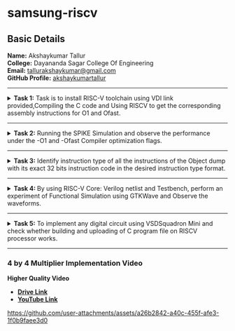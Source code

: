 <h1>samsung-riscv</h1>
<h2>Basic Details</h2>
<b>Name:</b> Akshaykumar Tallur<br>
<b>College:</b> Dayananda Sagar College Of Engineering<br>
<b>Email:</b> <a href="mailto:tallurakshaykumar@gmail.com">tallurakshaykumar@gmail.com</a><br>
<b>GitHub Profile:</b> <a href="https://github.com/akshaykumartallur">akshaykumartallur</a><hr>
<!-- Task 1 -->				  
<details><p><summary><b>Task 1:</b> Task is to install RISC-V toolchain using VDI link provided,Compiling the C code and Using RISCV to get the corresponding assembly instructions for O1 and Ofast.</summary></p>
<h3>1. Install Ubuntu 18.04 LTS on Oracle Virtual Machine Box and open VDI file provided</h3><br><br>
<img src="https://github.com/akshaykumartallur/samsung-riscv/blob/main/Task%201/VM_box.png"  alt=Virtual     Machine><br><br>
<h3>2. Compiling C code</h3><br><br>
<pre><code>cd
gedit sum1ton.c
gcc sum1ton.c
./a.out</code></pre>
<pre>#include&ltstdio.h&gt
int main(){
		int i, sum=0, n=1000;
			for (i=1;i&lt;=n;++i){
				sum+=i;	}
		printf("Sum of Numbers from 1 to %d is %d\n",n,sum);
return 0;
	}</pre><br>
<img src="https://github.com/akshaykumartallur/samsung-riscv/blob/main/Task%201/C_code.png"  alt=C code><br><br>
<img src="https://github.com/akshaykumartallur/samsung-riscv/blob/main/Task%201/output_of_c_code.png"      alt=commands for c compilation><br><br>
<h3>3. Object Dump and O1, Ofast Output</h3><br><br>
<pre><code>
    cat sum1ton.c
    riscv64-unknown-elf-gcc -O1 -mabi=lp64 -march=rv64i -o sum1ton.o sum1ton.c
    ls -ltr sum1ton.o
</code></pre><br>
<img src="https://github.com/akshaykumartallur/samsung-riscv/blob/main/Task%201/assembly_commands.png"    alt=Commands ><br><br>
<pre><code>riscv64-unknown-elf-objdump -d sum1ton.o |less</code></pre><br>
<img src="https://github.com/akshaykumartallur/samsung-riscv/blob/main/Task%201/objdump.png" alt=Object dump><br><br>
<b> For O1: The number of instructions were 15</b><br><br>
<img src="https://github.com/akshaykumartallur/samsung-riscv/blob/main/Task%201/O1_output.png" alt=O1 output><br><br>
<b>For Ofast: the number of instructions were 12</b><br><br>
<pre><code>riscv64-unknown-elf-gcc -Ofast -mabi=lp64 -march=rv64i -o sum1ton.o sum1ton.c</code></pre><br>
<img src="https://github.com/akshaykumartallur/samsung-riscv/blob/main/Task%201/Ofast_output.png"  alt=Ofast output><br><br></details><hr>  
<!--End of Task 1-->
<!-- Task 2 -->
<!-- Spike for Sum1ton -->				
<details><p><summary>
<b>Task 2:</b> Running the SPIKE Simulation and observe the performance under the -O1 and -Ofast Compiler optimization flags.
</summary></p><details>
<p><summary>1. Sum of Integers from 1 to n</summary></p>
<h3>Debugging sum1ton.o for O1</h3>
<pre><code>riscv64-unknown-elf-gcc -O1 -mabi=lp64 -march=rv64i -o sum1ton.o sum1ton.c
ls -ltr sum1ton.o
spike pk sum1ton.o
spike -d pk sum1ton.o</code></pre>
<b>O1 assembly output</b>
<pre>0000000000010184 &ltmain&gt:
   10184:       ff010113                addi    sp,sp,-16
   10188:       00113423                sd      ra,8(sp)
   1018c:       3e800793                li      a5,1000
   10190:       fff7879b                addiw   a5,a5,-1
   10194:       fe079ee3                bnez    a5,10190 &ltmain+0xc&gt
   10198:       0007a637                lui     a2,0x7a
   1019c:       31460613                addi    a2,a2,788 # 7a314 &lt;__BSS_END__+0x5710c&gt;
   101a0:       3e800593                li      a1,1000
   101a4:       00021537                lui     a0,0x21
   101a8:       19050513                addi    a0,a0,400 # 21190 &lt;__clzdi2+0x48&gt;
   101ac:       26c000ef                jal     ra,10418 &lt;printf&gt;
   101b0:       00000513                li      a0,0
   101b4:       00813083                ld      ra,8(sp)
   101b8:       01010113                addi    sp,sp,16
   101bc:       00008067                ret</pre>
<p>15 instructions for O1</p><br>
<img src="https://github.com/akshaykumartallur/samsung-riscv/blob/main/Task%202/Spike_O1_sum1ton.png" alt=debugging O1><br><br>
<h3>Debugging sum1ton.o for Ofast</h3>
<pre><code>riscv64-unknown-elf-gcc -Ofast -mabi=lp64 -march=rv64i -o sum1ton.o sum1ton.c
spike pk sum1ton.o
spike -d pk sum1ton.o</code></pre>
<b>Ofast assembly output</b>
<pre>00000000000100b0 &ltmain&gt:
   100b0:       0007a637                lui     a2,0x7a
   100b4:       00021537                lui     a0,0x21
   100b8:       ff010113                addi    sp,sp,-16
   100bc:       31460613                addi    a2,a2,788 # 7a314 &lt;__BSS_END__+0x5710c&gt;
   100c0:       3e800593                li      a1,1000
   100c4:       18050513                addi    a0,a0,384 # 21180 &lt;__clzdi2+0x44&gt;
   100c8:       00113423                sd      ra,8(sp)
   100cc:       340000ef                jal     ra,1040c &lt;printf&gt;
   100d0:       00813083                ld      ra,8(sp)
   100d4:       00000513                li      a0,0
   100d8:       01010113                addi    sp,sp,16
   100dc:       00008067                ret</pre>
<p>12 instructions for Ofast</p><br>
<img src="https://github.com/akshaykumartallur/samsung-riscv/blob/main/Task%202/Spike_Ofast_sum1ton.png" alt=debugging Ofast>
</details>	   
<!-- Spike for fact -->	   
<details>
<p><summary>2. Factorial of a Number</summary></p>
<h3>Compiling Factorial C program</h3>
<pre><code>gedit fact.c
gcc fact.c
./a.out</code></pre>
<pre>#inlcude&ltstdio.h&gt
int main(){
               int fact = 1;
               int i = 1;
               int n = 10;
                   while(i&lt;=n){
                       fact*=i;
                       ++i;
                       }
                printf("Factorial of %d is %d\n",n,fact);
        return 0;
                       }</pre>
<img src="https://github.com/akshaykumartallur/samsung-riscv/blob/main/Task%202/Factorial%20Compilation.png", alt=Factorial Compilation><br><br>
<h3>Debugging fact.o for O1</h3>
<pre><code>riscv64-unknown-elf-gcc -O1 -mabi=lp64 -march=rv64i -o fact.o fact.c
spike pk fact.o
spike -d pk fact.o</code></pre>
<b>O1 assembly output</b>
<pre>0000000000010184 &ltmain&gt:
   10184:       fe010113                addi    sp,sp,-32
   10188:       00113c23                sd      ra,24(sp)
   1018c:       00813823                sd      s0,16(sp)
   10190:       00913423                sd      s1,8(sp)
   10194:       00100593                li      a1,1
   10198:       00100413                li      s0,1
   1019c:       00b00493                li      s1,11
   101a0:       00040513                mv      a0,s0
   101a4:       03c000ef                jal     ra,101e0 &lt;__muldi3&gt;
   101a8:       0005059b                sext.w  a1,a0
   101ac:       0014041b                addiw   s0,s0,1
   101b0:       fe9418e3                bne     s0,s1,101a0 &lt;main+0x1c&gt;
   101b4:       00058613                mv      a2,a1
   101b8:       00a00593                li      a1,10
   101bc:       00021537                lui     a0,0x21
   101c0:       1b050513                addi    a0,a0,432 # 211b0 <__clzdi2+0x48>
   101c4:       298000ef                jal     ra,1045c &lt;printf&gt;
   101c8:       00000513                li      a0,0
   101cc:       01813083                ld      ra,24(sp)
   101d0:       01013403                ld      s0,16(sp)
   101d4:       00813483                ld      s1,8(sp)
   101d8:       02010113                addi    sp,sp,32
   101dc:       00008067                ret</pre>
<p>23 instructions for O1</p><br>
<img src="https://github.com/akshaykumartallur/samsung-riscv/blob/main/Task%202/Spike_O1_factorial.png",alt=Debug O1><br><br>
<h3>Debugging fact.o for Ofast</h3>
<pre><code>riscv64-unknown-elf-gcc -Ofast -mabi=lp64 -march=rv64i -o fact.o fact.c
spike pk fact.o
spike -d pk fact.o</code></pre>
<b>Ofast assembly output</b>  
<pre>00000000000100b0 &ltmain&gt:
   100b0:       00376637                lui     a2,0x376
   100b4:       00021537                lui     a0,0x21
   100b8:       ff010113                addi    sp,sp,-16
   100bc:       f0060613                addi    a2,a2,-256 # 375f00 &lt;__BSS_END__+0x352cf8&gt;
   100c0:       00a00593                li      a1,10
   100c4:       18050513                addi    a0,a0,384 # 21180 &lt;__clzdi2+0x44&gt;
   100c8:       00113423                sd      ra,8(sp)
   100cc:       340000ef                jal     ra,1040c &lt;printf&gt;
   100d0:       00813083                ld      ra,8(sp)
   100d4:       00000513                li      a0,0
   100d8:       01010113                addi    sp,sp,16
   100dc:       00008067                ret</pre>
<p>12 instructions for Ofast</p><br>
<img src="https://github.com/akshaykumartallur/samsung-riscv/blob/main/Task%202/Spike_Ofast_factorial.png",alt=Ofast debug><br><br>
</details></details><hr>   
<!--End of Task 2-->
<!-- Task 3 -->   
<details><summary><b>Task 3:</b> Identify instruction type of all the instructions of the Object dump with its exact 32 bits instruction code in the desired instruction type format.</summary><br>
<details><p><summary>RISC-V Instruction Formats</summary></p>
<!-- Explaination -->	
<h2>Instruction Types and Fields</h2>
<p> The RISC-V instructions are categorized into types based on their filed organization.Each type has specific fields like opcode,funct3,funct4,immediate values and register numbers. The types include:</p>
	<ul>
		<li><b>R-Type:</b> Register Type</li>
		<li><b>I-Type:</b> Immediate Type</li>
		<li><b>S-Type:</b> Store Type</li>
		<li><b>B-Type:</b> Branch Type</li>
		<li><b>U-Type:</b> Upper Immediate Type</li>
		<li><b>J-Type:</b> Jump Type</li>
	</ul>
<!-- R-Type -->
<h3>RISCV R-Type Instructions</h3>
<p>R-type instructions are used for operations that involve only registers. These instructions typically perform arithmetic, logical, and shift operations.</p>
<b>Format:</b><br>
<pre>
+----------------------------------------------------------------------------------------------------------------------------------+
  funct7[31:25](7-bits) | rs2[24:20](5-bits) | rs1[19:15](5-bits) | funct3[14:12](3-bits) | rd[11:7](5-bits) | opcode[6:0](7-bits)
+----------------------------------------------------------------------------------------------------------------------------------+
</pre>
	<ul>
		<li><b>funct7:</b> Further specifies the operation.<br></li>
		<li><b>rs2:</b> Second source register.<br></li>
		<li><b>rs1:</b> First source register.</li>
		<li><b>funct3:</b> Further specifies the operation.</li>
		<li><b>rd:</b> Destination register.</li>
		<li><b>opcode:</b> Specifies the operation.</li>
	</ul>
<!-- I-Type -->
<h3>RISCV I-Type Instructions</h3>
<p>I-Type instructions cover various operations, including immediate arithmetic, load operations, and certain control flow instructions.</p>
<b>Format:</b><br>
<pre>+----------------------------------------------------------------------------------------------------------+
  imm[31:20](12-bits) | rs1[19:15](5-bits) | funct3[14:12](3-bits) | rd[11:7](5-bits) | opcode[6:0](7-bits)
+----------------------------------------------------------------------------------------------------------+</pre>
	<ul>
		<li><b>imm:</b> Immediate Value.</li>
		<li><b>rs1:</b> First source register.</li>
		<li><b>funct3:</b> Further specifies the operation.</li>
		<li><b>rd:</b> Destination register.</li>
		<li><b>opcode:</b> Specifies the operation.</li>
	</ul>
<!-- S-Type -->
<h3>RISCV S-Type Instructions</h3>
<p>S-type instructions are essential for accessing and manipulating data in memory.Used to store data from a register to memory.</p>
<b>Format:</b><br>
<pre>+--------------------------------------------------------------------------------------------------------------------------------------------+
  imm[31:25](11:5)(7-bits) | rs2[24:20](5-bits) | rs1[19:15](5-bits) | funct3[14:12](3-bits) | imm[11:7](4:0)(5-bits) | opcode[6:0](7-bits)
+--------------------------------------------------------------------------------------------------------------------------------------------+</pre>
	<ul>
		<li><b>imm:</b> Immediate Value( split into imm[11:5] and imm[4:0]).</li>
		<li><b>rs2:</b> Second source register.</li>
		<li><b>rs1:</b> First source register.</li>
		<li><b>funct3:</b> Further specifies the operation.</li>
		<li><b>opcode:</b> Specifies the operation.</li>
	</ul>
<!-- B-Type -->   
<h3>RISCV B-Type Instructions</h3>
<p>B-type instructions are crucial for implementing control flow in programs, enabling conditional execution of code blocks.Used for conditional branches, which alter the program flow based on a comparison of register values.</p>
<b>Format:</b><br>
<pre>+---------------------------------------------------------------------------------------------------------------------------------------------------------------------------------------+
  imm[31](12)(1-bit) | imm[30:25](10:5)(6-bits) | rs2[24:20](5-bits) | rs1[19:15](5-bits) | funct3[14:12](3-bits) | imm[11:8](4:1)(4-bits) | imm[7](11)(1-bit) | opcode[6:0](7-bits)
+---------------------------------------------------------------------------------------------------------------------------------------------------------------------------------------+</pre>
	<ul>
		<li><b>imm:</b> Immediate Value( split into imm[12], imm[10:5], imm[4:1] and imm[11]).</li>
		<li><b>rs2:</b> Second source register.</li>
		<li><b>rs1:</b> First source register.</li>
		<li><b>funct3:</b> Further specifies the operation.</li>
		<li><b>opcode:</b> Specifies the operation.</li>
	</ul>
<!-- U-Type -->
<h3>RISCV U-Type Instructions</h3>
<p>U-Type instructions are used for operations like loading upper immediate (LUI) and adding upper immediate to PC (AUIPC).</p>
<b>Format:</b><br>
<pre>+----------------------------------------------------------------------------------------------------------+
                  imm[31:12](20-bits)                |    rd[11:7](5-bits)      |     opcode[6:0](7-bits)
+----------------------------------------------------------------------------------------------------------+</pre>
	<ul>
		<li><b>imm:</b> Upper 20 bits of the immediate value.</li>
		<li><b>rd:</b> Destination register.</li>
		<li><b>opcode:</b> Specifies the operation.</li>
	</ul>
<!-- J-Type -->    
<h3>RISCV J-Type Instructions</h3>
<p>J-type instructions in RISC-V are primarily used for unconditional jumps to specific target addresses within the program.They play a crucial role in controlling the flow of execution by transferring control to a different part of the code.</p>
<b>Format:</b><br>
<pre>+---------------------------------------------------------------------------------------------------------------------------------------------------------------------------------------+
  imm[31](20)(1-bit) | imm[30:21](10:1)(10-bits) | imm[20](11)(1-bit) | imm[19:12](19:12)(8-bits) | rd[11:7](5-bits) | opcode[6:0](7-bits)
+---------------------------------------------------------------------------------------------------------------------------------------------------------------------------------------+</pre>
	<ul>
		<li><b>imm:</b> Immediate Value( split into imm[20], imm[10:1], imm[11] and imm[19:12]).</li>
		<li><b>rd:</b> Destination register.</li>
		<li><b>opcode:</b> Specifies the operation.</li>
	</ul>
</details>
<!-- Machine Codes -->
<details><p><summary>Machine Codes for Different Instructions</summary></p>
<h2>Machine Codes:</h2>
<pre>0000000000010184 &ltmain&gt:
   10184:       fe010113                addi    sp,sp,-32
   10188:       00113c23                sd      ra,24(sp)
   1018c:       00813823                sd      s0,16(sp)
   10190:       00913423                sd      s1,8(sp)
   10194:       00100593                li      a1,1
   10198:       00100413                li      s0,1
   1019c:       00b00493                li      s1,11
   101a0:       00040513                mv      a0,s0
   101a4:       03c000ef                jal     ra,101e0 &lt;__muldi3&gt;
   101a8:       0005059b                sext.w  a1,a0
   101ac:       0014041b                addiw   s0,s0,1
   101b0:       fe9418e3                bne     s0,s1,101a0 &lt;main+0x1c&gt;
   101b4:       00058613                mv      a2,a1
   101b8:       00a00593                li      a1,10
   101bc:       00021537                lui     a0,0x21
   101c0:       1b050513                addi    a0,a0,432 # 211b0 <__clzdi2+0x48>
   101c4:       298000ef                jal     ra,1045c &lt;printf&gt;
   101c8:       00000513                li      a0,0
   101cc:       01813083                ld      ra,24(sp)
   101d0:       01013403                ld      s0,16(sp)
   101d4:       00813483                ld      s1,8(sp)
   101d8:       02010113                addi    sp,sp,32
   101dc:       00008067                ret</pre>
<!-- 1 -->
<h3>1. Machine code for <code>addi sp, sp, -32</code></h3>
<b>&nbsp;&nbsp;Instruction: </b><code>addi sp, sp, -32</code><br><br>
	   <ul>
		   <li><b>Opcode: </b>0010011 (7 bits) </li>
		   <li><b>Immediate: </b>-32 (12 bits,two's complement) </li>
		   <li><b>Source Register(rs1): </b>sp (x2,5 bits) </li>
		   <li><b>Destination Register(rd): </b>sp (x2,5 bits)</li>
		   <li><b>Function(funct3): </b>000 (3 bits)</li>
	   </ul>	   
<b>&nbsp;&nbsp;Breakdown:</b><br><br>
	   <ul>
		   <li><b>Immediate(-32): </b><code>111111100000</code></li>
		   <li><b>rs1(sp=x2): </b><code>00010</code> </li>
		   <li><b>funct3: </b><code>000</code></li>
		   <li><b>rd(sp=x2): </b><code>00010</code> </li>
		   <li><b>Opcode: </b><code>0010011</code></li>
	   </ul>   
<pre><code>10184:       fe010113          addi  sp, sp, -32</code></pre>	   
<table>
	<tr>
		<th>Immediate (12 bits)</th>
		<th>rs1 (5 bits)</th>
		<th>funct3 (3 bits)</th>
		<th>rd (5 bits)</th>
		<th>Opcode (7 bits)</th>
	</tr>
	<tr>
		<td>111111100000</td>
		<td>00010</td>
		<td>000</td>
		<td>00010</td>
		<td>0010011</td>
	</tr>
</table>
<!-- 2 -->
<h3>2. Machine code for <code>sd ra, 24(sp)</code></h3>
<b>&nbsp;&nbsp;Instruction: </b><code>sd ra, 24(sp)</code><br><br>  
	   <ul>
		   <li><b>Opcode: </b>0100011 (7 bits)</li>
		   <li><b>Immediate: </b>24 (12 bits split into imm[11:5] and imm[4:0]) </li>
		   <li><b>Base Register(rs1): </b>sp (x2,5 bits)</li>
		   <li><b>Source Register(rd): </b>ra (x1,5 bits)</li>
		   <li><b>Function(funct3): </b>011 (3 bits)</li>
	   </ul>
<b>&nbsp;&nbsp;Breakdown:</b><br><br>
	   <ul>
		   <li><b>Immediate(24): </b><code>000000011000 </code>(Split into imm[11:5]=<code>0000000</code> and imm[4:0]=<code>11000</code>)</li>
		   <li><b>rs1(sp=x2): </b><code>00010</code></li>
		   <li><b>funct3: </b><code>011</code> </li>
		   <li><b>rs2(ra=x1): </b><code>00001</code> </li>
		   <li><b>Opcode: </b><code>0100011</code></li>
	   </ul>
 <b>&nbsp;&nbsp;Binary Representation:</b><br><br>
	   <ul>
		   <li><b>imm[11:5] (7 bits): </b><code>0000000</code></li>
		   <li><b>rs2 (5 bits): </b><code>00001</code></li>
		   <li><b>rs1 (5 bits): </b><code>00010</code></li>
		   <li><b>funct3 (3 bits): </b><code>011</code></li>
		   <li><b>imm[4:0] (5 bits): </b><code>11000</code></li>
		   <li><b>opcode (7 bits): </b><code>0100011</code></li>
	   </ul>
<pre><code>10188:       00113c23       sd   ra, 24(sp)</code></pre>	   
<table>
	<tr>
		<th>Imm[11:5] (7 bits)</th>
		<th>rs2 (5 bits)</th>
		<th>rs1 (5 bits)</th>
		<th>funct3 (3 bits)</th>
		<th>imm[4:0] (5 bits)</th>
		<th>Opcode (7 bits)</th>
	</tr>
	<tr>
		<td>0000000</td>
		<td>00001</td>
		<td>00010</td>
		<td>011</td>
		<td>11000</td>
		<td>0100011</td>
	</tr>
</table>
<!-- 3 -->
<h3>3. Machine code for <code>sd s0, 16(sp)</code></h3>
<b>&nbsp;&nbsp;Instruction: </b><code>sd s0, 16(sp)</code><br><br>
	   <ul>
		   <li><b>Opcode: </b>0100011 (7 bits) </li>
		   <li><b>Immediate: </b>16 (12 bits split into imm[11:5] and imm[4:0])</li>
		   <li><b>Base Register(rs1): </b>sp (x2,5 bits)</li>
		   <li><b>Source Register(rd): </b>s0 (x8,5 bits)</li>
		   <li><b>Function(funct3): </b>011 (3 bits)</li>
	   </ul> 
<b>&nbsp;&nbsp;Breakdown:</b><br><br>
	   <ul>
		   <li><b>Immediate(16): </b><code>000000010000 </code>(Split into imm[11:5]=<code>0000000</code> and imm[4:0]=<code>10000</code>)</li>
		   <li><b>rs1(sp=x2): </b><code>00010</code> </li>
		   <li><b>funct3: </b><code>011</code></li>
		   <li><b>rs2(s0=x8): </b><code>01000</code> </li>
		   <li><b>Opcode: </b><code>0100011</code></li>
	   </ul>
 <b>&nbsp;&nbsp;Binary Representation:</b><br><br>
	   <ul>
		   <li><b>imm[11:5] (7 bits): </b><code>0000000</code></li>
		   <li><b>rs2 (5 bits): </b><code>01000</code></li>
		   <li><b>rs1 (5 bits): </b><code>00010</code></li>
		   <li><b>funct3 (3 bits): </b><code>011</code></li>
		   <li><b>imm[4:0] (5 bits): </b><code>10000</code></li>
		   <li><b>opcode (7 bits): </b><code>0100011</code></li>
	   </ul>
<pre><code>1018c:       00813823           sd     s0, 16(sp)</code></pre>	   
<table>
	<tr>
		<th>Imm[11:5] (7 bits)</th>
		<th>rs2 (5 bits)</th>
		<th>rs1 (5 bits)</th>
		<th>funct3 (3 bits)</th>
		<th>imm[4:0] (5 bits)</th>
		<th>Opcode (7 bits)</th>
	</tr>
	<tr>
		<td>0000000</td>
		<td>01000</td>
		<td>00010</td>
		<td>011</td>
		<td>10000</td>
		<td>0100011</td>
	</tr>
</table>
<!-- 4 -->
<h3>4. Machine code for <code>sd s1, 8(sp)</code></h3>
<b>&nbsp;&nbsp;Instruction: </b><code>sd s1, 8(sp)</code><br><br>  
	   <ul>
		   <li><b>Opcode: </b>0100011 (7 bits) </li>
		   <li><b>Immediate: </b>8 (12 bits split into imm[11:5] and imm[4:0])</li>
		   <li><b>Base Register(rs1): </b>sp (x2,5 bits) </li>
		   <li><b>Source Register(rd): </b>s1 (x9,5 bits) </li>
		   <li><b>Function(funct3): </b>011 (3 bits)</li>
	   </ul> 
<b>&nbsp;&nbsp;Breakdown:</b><br><br>
	   <ul>
		   <li><b>Immediate(8): </b><code>000000001000 </code>(Split into imm[11:5]=<code>0000000</code> and 		imm[4:0]=<code>01000</code>)</li>
		   <li><b>rs1(sp=x2): </b><code>00010</code></li>
		   <li><b>funct3: </b><code>011</code></li>
		   <li><b>rs2(s1=x9): </b><code>01001</code></li>
		   <li><b>Opcode: </b><code>0100011</code> </li>
	   </ul>
 <b>&nbsp;&nbsp;Binary Representation:</b><br><br>
	   <ul>
		   <li><b>imm[11:5] (7 bits): </b><code>0000000</code></li>
		   <li><b>rs2 (5 bits): </b><code>01001</code></li>
		   <li><b>rs1 (5 bits): </b><code>00010</code></li>
		   <li><b>funct3 (3 bits): </b><code>011</code></li>
		   <li><b>imm[4:0] (5 bits): </b><code>01000</code></li>
		   <li><b>opcode (7 bits): </b><code>0100011</code></li>
	   </ul>
<pre><code>10190:       00913423           sd    s1, 8(sp)</code></pre>	   
<table>
	<tr>
		<th>Imm[11:5] (7 bits)</th>
		<th>rs2 (5 bits)</th>
		<th>rs1 (5 bits)</th>
		<th>funct3 (3 bits)</th>
		<th>imm[4:0] (5 bits)</th>
		<th>Opcode (7 bits)</th>
	</tr>
	<tr>
		<td>0000000</td>
		<td>01001</td>
		<td>00010</td>
		<td>011</td>
		<td>01000</td>
		<td>0100011</td>
	</tr>
</table>
<!-- 5 -->
<h3>5. Machine code for <code>li a1, 1</code></h3>
<b>&nbsp;&nbsp;Instruction: </b><code>li a1, 1</code> <br><br> 
	   <ul>
		   <li><b>Opcode: </b>0010011 (7 bits) </li>
		   <li><b>Immediate: </b>1 (12 bits) </li>
		   <li><b>Source Register(rs1): </b>zero (x0,5 bits) </li>
		   <li><b>Destination Register(rd): </b>a1 (x11,5 bits)</li>
		   <li><b>Function(funct3): </b>000 (3 bits) </li>
	   </ul>
<b>&nbsp;&nbsp;Breakdown:</b><br><br>
	   <ul>
		   <li><b>Immediate(1): </b><code>000000000001</code> </li>
		   <li><b>rs1(zero=x0): </b><code>00000</code></li>
		   <li><b>funct3: </b><code>000</code> </li>
		   <li><b>rd(a1=x11): </b><code>01011</code></li>
		   <li><b>Opcode: </b><code>0010011</code> </li>
	   </ul>
<pre><code>10194:       00100593          li    a1, 1</code></pre>	   
<table>
	<tr>
		<th>Immediate (12 bits)</th>
		<th>rs1 (5 bits)</th>
		<th>funct3 (3 bits)</th>
		<th>rd (5 bits)</th>
		<th>Opcode (7 bits)</th>
	</tr>
	<tr>
		<td>000000000001</td>
		<td>00000</td>
		<td>000</td>
		<td>01011</td>
		<td>0010011</td>
	</tr>
</table>
<!-- 6 -->
<h3>6. Machine code for <code>li s0, 1</code></h3>
<b>&nbsp;&nbsp;Instruction: </b><code>li s0, 1</code> <br><br>
	<ul>
		<li><b>Opcode: </b>0010011 (7 bits) </li>
		<li><b>Immediate: </b>1 (12 bits) </li>
		<li><b>Source Register(rs1): </b>zero (x0,5 bits) </li>
		<li><b>Destination Register(rd): </b>s0 (x8,5 bits)</li>
		<li><b>Function(funct3): </b>000 (3 bits) </li>
	</ul>
<b>&nbsp;&nbsp;Breakdown:</b><br><br>
	   <ul>
		   <li><b>Immediate(1): </b><code>000000000001</code></li>
		   <li><b>rs1(zero=x0): </b><code>00000</code></li>
		   <li><b>funct3: </b><code>000</code></li>
		   <li><b>rd(s0=x8): </b><code>01000</code></li>
		   <li><b>Opcode: </b><code>0010011</code></li>
	   </ul>
<pre><code>10198:       00100413            li    s0,1</code></pre>	   
<table>
	<tr>
		<th>Immediate (12 bits)</th>
		<th>rs1 (5 bits)</th>
		<th>funct3 (3 bits)</th>
		<th>rd (5 bits)</th>
		<th>Opcode (7 bits)</th>
	</tr>
	<tr>
		<td>000000000001</td>
		<td>00000</td>
		<td>000</td>
		<td>01000</td>
		<td>0010011</td>
	</tr>
</table>
<!-- 7 -->
<h3>7. Machine code for <code>li s1, 11</code></h3>
<b>&nbsp;&nbsp;Instruction: </b><code>li s1, 11</code> <br><br> 
	   <ul>
		   <li><b>Opcode: </b>0010011 (7 bits)</li>
		   <li><b>Immediate: </b>11 (12 bits) </li>
		   <li><b>Source Register(rs1): </b>zero (x0,5 bits) </li>
		   <li><b>Destination Register(rd): </b>s1 (x9,5 bits)</li>
		   <li><b>Function(funct3): </b>000 (3 bits) </li>
	   </ul>
<b>&nbsp;&nbsp;Breakdown:</b><br><br>
	   <ul>
		   <li><b>Immediate(1): </b><code>000000001011</code> </li>
		   <li><b>rs1(zero=x0): </b><code>00000</code></li>
		   <li><b>funct3: </b><code>000</code> </li>
		   <li><b>rd(s1=x9): </b><code>01001</code> </li>
		   <li><b>Opcode: </b><code>0010011</code> </li>
	   </ul>
<pre><code>1019c:       00b00493            li     s1, 11</code></pre>	   
<table>
	<tr>
		<th>Immediate (12 bits)</th>
		<th>rs1 (5 bits)</th>
		<th>funct3 (3 bits)</th>
		<th>rd (5 bits)</th>
		<th>Opcode (7 bits)</th>
	</tr>
	<tr>
		<td>000000001011</td>
		<td>00000</td>
		<td>000</td>
		<td>01001</td>
		<td>0010011</td>
	</tr>
</table>
<!-- 8 -->
<h3>8. Machine code for <code>mv a0, s0</code></h3>
<b>&nbsp;&nbsp;Instruction: </b><code>mv a0, s0</code>  <br><br>
	   <ul>
		   <li><b>Opcode: </b>0010011 (7 bits)</li>
		   <li><b>Immediate: </b>0 (12 bits) </li>
		   <li><b>Source Register(rs1): </b>s0 (x8,5 bits)</li>
		   <li><b>Destination Register(rd): </b>a0 (x10,5 bits) </li>
		   <li><b>Function(funct3): </b>000 (3 bits) </li>
	   </ul>
<b>&nbsp;&nbsp;Breakdown:</b><br><br>
	   <ul>
		   <li><b>Immediate(0): </b><code>000000000000</code></li>
		   <li><b>rs1(s0=x8): </b><code>01000</code> </li>
		   <li><b>funct3: </b><code>000</code></li>
		   <li><b>rd(a0=x10): </b><code>01010</code></li>
		   <li><b>Opcode: </b><code>0010011</code></li>
	   </ul>
<pre><code>101a0:       00040513            mv    a0, s0</code></pre>	   
<table>
	<tr>
		<th>Immediate (12 bits)</th>
		<th>rs1 (5 bits)</th>
		<th>funct3 (3 bits)</th>
		<th>rd (5 bits)</th>
		<th>Opcode (7 bits)</th>
	</tr>
	<tr>
		<td>000000000000</td>
		<td>01000</td>
		<td>000</td>
		<td>01010</td>
		<td>0010011</td>
	</tr>
</table>
<!-- 9 -->
<h3>9. Machine code for <code>sext.w a1, a0</code></h3>
<b>&nbsp;&nbsp;Instruction: </b><code>sext.w a1, a0</code>  <br><br>
	   <ul>
		   <li><b>Opcode: </b>0011011 (7 bits) </li>
		   <li><b>Immediate: </b>0 (12 bits) </li>
		   <li><b>Source Register(rs1): </b>a0 (x10,5 bits) </li>
		   <li><b>Destination Register(rd): </b>a1 (x11,5 bits) </li>
		   <li><b>Function(funct3): </b>000 (3 bits)</li>
	   </ul>
<b>&nbsp;&nbsp;Breakdown:</b><br><br>
	   <ul>
		   <li><b>Immediate(1): </b><code>000000000000</code></li>
		   <li><b>rs1(a0=x10): </b><code>01010</code> </li>
		   <li><b>funct3: </b><code>000</code> </li>
		   <li><b>rd(a1=x11): </b><code>01011</code></li>
		   <li><b>Opcode: </b><code>0011011</code></li>
	   </ul> 
<pre><code>101a8:       0005059b          sext.w  a1, a0 </code></pre>	   
<table>
	<tr>
		<th>Immediate (12 bits)</th>
		<th>rs1 (5 bits)</th>
		<th>funct3 (3 bits)</th>
		<th>rd (5 bits)</th>
		<th>Opcode (7 bits)</th>
	</tr>
	<tr>
		<td>000000000000</td>
		<td>01010</td>
		<td>000</td>
		<td>01011</td>
		<td>0011011</td>
	</tr>
</table>
<!-- 10 -->
<h3>10. Machine code for <code>addiw s0, s0, 1</code></h3>
<b>&nbsp;&nbsp;Instruction: </b><code>addiw s0, s0, 1</code>  <br><br>
	   <ul>
		   <li><b>Opcode: </b>0011011 (7 bits)</li>
		   <li><b>Immediate: </b>1 (12 bits) </li>
		   <li><b>Source Register(rs1): </b>s0 (x8,5 bits)</li>
		   <li><b>Destination Register(rd): </b>s0 (x8,5 bits)</li>
		   <li><b>Function(funct3): </b>000 (3 bits) </li>
	   </ul>
<b>&nbsp;&nbsp;Breakdown:</b><br><br>
	   <ul>
		   <li><b>Immediate(1): </b><code>000000000001</code></li>
		   <li><b>rs1(s0=x8): </b><code>01000</code></li>
		   <li><b>funct3: </b><code>000</code></li>
		   <li><b>rd(s0=x8): </b><code>01000</code></li>
		   <li><b>Opcode: </b><code>0011011</code></li>
	   </ul>
<pre><code>101ac:       0014041b          addiw   s0, s0, 1</code></pre>	   
<table>
	<tr>
		<th>Immediate (12 bits)</th>
		<th>rs1 (5 bits)</th>
		<th>funct3 (3 bits)</th>
		<th>rd (5 bits)</th>
		<th>Opcode (7 bits)</th>
	</tr>
	<tr>
		<td>000000000001</td>
		<td>01000</td>
		<td>000</td>
		<td>01000</td>
		<td>0011011</td>
	</tr>
</table>
<!-- 11 -->
<h3>11. Machine code for <code>lui a0, 0x21</code></h3>
<b>&nbsp;&nbsp;Instruction: </b><code>lui a0, 0x21</code>  <br><br>
	   <ul>
		   <li><b>Opcode: </b>0110111 (7 bits)</li>
		   <li><b>Immediate: </b>0x21(33) (20 bits) </li>
		   <li><b>Destination Register(rd): </b>a0 (x10,5 bits)</li>
	   </ul> 
<b>&nbsp;&nbsp;Breakdown:</b><br><br>
	   <ul>
		   <li><b>Immediate(0x21): </b><code>00000000000000100001</code></li>
		   <li><b>rd(a0=x10): </b><code>01010</code> </li>
		   <li><b>Opcode: </b><code>0110111</code> </li>
	   </ul>
<pre><code>101bc:       00021537          lui  a0, 0x21</code></pre>	   
<table>
	<tr>
		<th>Immediate (20 bits)</th>
		<th>rd (5 bits)</th>
		<th>Opcode (7 bits)</th>
	</tr>
	<tr>
		<td>00000000000000100001</td>
		<td>01010</td>
		<td>0110111</td>
	</tr>
</table>
<!-- 12 -->
<h3>12. Machine code for <code>ld ra, 24(sp)</code></h3>
<b>&nbsp;&nbsp;Instruction: </b><code>ld ra, 24(sp)</code>  <br><br>
	   <ul>
		   <li><b>Opcode: </b>0000011 (7 bits) </li>
		   <li><b>Immediate: </b>24 (12 bits) </li>
		   <li><b>Source Register(rs1): </b>sp (x2,5 bits)</li>
		   <li><b>Destination Register(rd): </b>ra (x1,5 bits)</li>
		   <li><b>Function(funct3): </b>011 (3 bits)</li>
	   </ul> 
<b>&nbsp;&nbsp;Breakdown:</b><br><br>
	   <ul>
		   <li><b>Immediate(24): </b><code>000000011000</code> </li>
		   <li><b>rs1(sp=x2): </b><code>00010</code> </li>
		   <li><b>funct3: </b><code>011</code> </li>
		   <li><b>rd(ra=x1): </b><code>00001</code></li>
		   <li><b>Opcode: </b><code>0000011</code></li>
	   </ul> 	 
<pre><code>101cc:       01813083          ld   ra, 24(sp)</code></pre>	   
<table>
	<tr>
		<th>Immediate (12 bits)</th>
		<th>rs1 (5 bits)</th>
		<th>funct3 (3 bits)</th>
		<th>rd (5 bits)</th>
		<th>Opcode (7 bits)</th>
	</tr>
	<tr>
		<td>000000011000</td>
		<td>00010</td>
		<td>011</td>
		<td>00001</td>
		<td>0000011</td>
	</tr>
</table>
<!-- 13 -->
<h3>13. Machine code for <code>ld s0, 16(sp)</code></h3>
<b>&nbsp;&nbsp;Instruction: </b><code>ld s0, 16(sp)</code>  <br><br>
	   <ul>
		   <li><b>Opcode: </b>0000011 (7 bits) </li>
		   <li><b>Immediate: </b>16 (12 bits)</li>
		   <li><b>Source Register(rs1): </b>sp (x2,5 bits) </li>
		   <li><b>Destination Register(rd): </b>s0 (x8,5 bits)</li>
		   <li><b>Function(funct3): </b>011 (3 bits)</li>
	   </ul>
<b>&nbsp;&nbsp;Breakdown:</b><br><br>
	   <ul>
		   <li><b>Immediate(16): </b><code>000000010000</code> </li>
		   <li><b>rs1(sp=x2): </b><code>00010</code></li>
		   <li><b>funct3: </b><code>011</code></li>
		   <li><b>rd(s0=x8): </b><code>01000</code> </li>
		   <li><b>Opcode: </b><code>0000011</code></li>
	   </ul> 
<pre><code>101d0:       01013403          ld   s0, 16(sp)</code></pre>	   
<table>
	<tr>
		<th>Immediate (12 bits)</th>
		<th>rs1 (5 bits)</th>
		<th>funct3 (3 bits)</th>
		<th>rd (5 bits)</th>
		<th>Opcode (7 bits)</th>
	</tr>
	<tr>
		<td>000000010000</td>
		<td>00010</td>
		<td>011</td>
		<td>01000</td>
		<td>0000011</td>
	</tr>
</table>
<!-- 14 -->
<h3>14. Machine code for <code>ld s1, 8(sp)</code></h3>
<b>&nbsp;&nbsp;Instruction: </b><code>ld s1, 8(sp)</code>  <br><br>
	   <ul>
		   <li><b>Opcode: </b>0000011 (7 bits) </li>
		   <li><b>Immediate: </b>8 (12 bits) </li>
		   <li><b>Source Register(rs1): </b>sp (x2,5 bits) </li>
		   <li><b>Destination Register(rd): </b>s1 (x9,5 bits) </li>
		   <li><b>Function(funct3): </b>011 (3 bits) </li>
	   </ul>
<b>&nbsp;&nbsp;Breakdown:</b><br><br>
	   <ul>
		   <li><b>Immediate(8): </b><code>000000001000</code></li>
		   <li><b>rs1(sp=x2): </b><code>00010</code></li>
		   <li><b>funct3: </b><code>011</code></li>
		   <li><b>rd(s1=x9): </b><code>01001</code> </li>
		   <li><b>Opcode: </b><code>0000011</code></li>
	   </ul> 
<pre><code>101d4:       00813483          ld   s1, 8(sp)</code></pre>	   
<table>
	<tr>
		<th>Immediate (12 bits)</th>
		<th>rs1 (5 bits)</th>
		<th>funct3 (3 bits)</th>
		<th>rd (5 bits)</th>
		<th>Opcode (7 bits)</th>
	</tr>
	<tr>
		<td>000000001000</td>
		<td>00010</td>
		<td>011</td>
		<td>01001</td>
		<td>0000011</td>
	</tr>
</table>
<!-- 15 -->
<h3>15. Machine code for <code>ret</code></h3>
<b>&nbsp;&nbsp;Instruction: </b><code>ret</code>  <br><br>
	   <ul>
		   <li><b>Opcode: </b>1100111 (7 bits) </li>
		   <li><b>Immediate: </b>0 (12 bits) </li>
		   <li><b>Source Register(rs1): </b>ra (x1,5 bits)</li>
		   <li><b>Destination Register(rd): </b>zero (x0,5 bits) </li>
		   <li><b>Function(funct3): </b>000 (3 bits) </li>
	   </ul>
<b>&nbsp;&nbsp;Breakdown:</b><br><br>
	   <ul>
		   <li><b>Immediate(1): </b><code>000000001011</code></li>
		   <li><b>rs1(ra=x1): </b><code>00001</code></li>
		   <li><b>funct3: </b><code>000</code> </li>
		   <li><b>rd(zero=x0): </b><code>00000</code></li>
		   <li><b>Opcode: </b><code>1100111</code></li>
	   </ul>
<pre><code>101dc:       00008067       ret</code></pre>	   
<table>
	<tr>
		<th>Immediate (12 bits)</th>
		<th>rs1 (5 bits)</th>
		<th>funct3 (3 bits)</th>
		<th>rd (5 bits)</th>
		<th>Opcode (7 bits)</th>
	</tr>
	<tr>
		<td>000000000000</td>
		<td>00001</td>
		<td>000</td>
		<td>00000</td>
		<td>1100111</td>
	</tr>
</table>
</details>
</details>
<hr>
<!--End of Task 3-->
<!-- Task 4 -->
<details><summary><b>Task 4: </b>By using RISC-V Core: Verilog netlist and Testbench, perform an experiment of Functional Simulation using GTKWave and Observe the waveforms.</summary>
<h3>Steps:</h3>
1. Using suitable commands install the iverilog and GTKWave in ubuntu<br>
2. Compile the RISC-V Core: Verilog netlist and Testbench<br>
3. Observe the waveform output in GTKWave window<br>
<h4>Installing iverilog and GTKWave in Ubuntu:</h4>
<pre><code>sudo apt install iverilog gtkwave</code></pre>
<h3>Simulate and run the verilog code</h3>
<pre><code>iverilog -o iiitb_rv32i iiitb_rv32i.v iiitb_rv32i_tb.v
./iiitb_rv32i
gtkwave iiitb_rv32i.vcd</code></pre>
<h4>GTKWave Window:</h4><br>
<img src="https://github.com/akshaykumartallur/samsung-riscv/blob/main/Task%204/GTKWave_Window.png" alt="GTKWave Window">
<br><br>
<h4>Hardcoded Instructions:</h4><br>
<img src="https://github.com/akshaykumartallur/samsung-riscv/blob/main/Task%204/Instructions.png" alt="Hardcoded ISA">
<br>
<h3>Ouput Waveforms:</h3>
<p>The output waveforms showing the instructions performed in a 5-stage pipelined architecture</p>
<b><i>Instruction 1:</i></b><pre> ADD R6, R2, R1</pre>
	<p>This instruction Adds values of registers R2 and R1 and stores the result in register R6, In this case 1 + 2 = 3.</p>
	<img src="https://github.com/akshaykumartallur/samsung-riscv/blob/main/Task%204/01_add_r6_r1_r2.png" alt="ADD R6, R2, R1">
<br><br><b><i>Instruction 2:</i></b><pre> SUB R7, R1, R2</pre>
	<p>This instruction subtracts value of register R2 from R1 and stores the result in register R7, In this case 1 - 2 = -1.</p>
	<img src="https://github.com/akshaykumartallur/samsung-riscv/blob/main/Task%204/02_sub_r7_r1_r2.png" alt="SUB R7, R1, R2">
<br><br><b><i>Instruction 3:</i></b><pre> AND R8, R1, R3</pre>
	<p>This instruction executes bitwise "AND" between values of registers R1 and R3 and stores the result in register R8, In this case 01 & 11 = 01(1 in decimal).</p>
	<img src="https://github.com/akshaykumartallur/samsung-riscv/blob/main/Task%204/03_and_r8%2Cr1%2Cr3.png" alt="AND R8, R1, R3">
<br><br><b><i>Instruction 4:</i></b><pre> OR R9, R2, R5</pre>
	<p>This instruction executes bitwise "OR" between values of registers R2 and R5 and stores the result in register R9, In this case 010 | 101 = 111(7 in decimal).</p>
	<img src="https://github.com/akshaykumartallur/samsung-riscv/blob/main/Task%204/04_or_r9_r2_r5.png" alt="OR R9, R2, R5">
<br><br><b><i>Instruction 5:</i></b><pre> XOR R10, R1, R4</pre>
	<p>This instruction executes bitwise XOR between values of registers R1 and R4 and stores the result in register R10, In this case 001 ^ 100 = 101(5 in decimal).</p>
	<img src="https://github.com/akshaykumartallur/samsung-riscv/blob/main/Task%204/05_xor_r10_r1_r4.png" alt="XOR R10, R1, R4">
<br><br><b><i>Instruction 6:</i></b><pre> SLT R11, R2, R4</pre>
	<p>This instruction checks the values of registers R2 and R4 if value of R2 is less than value of R4, then register R11 is set to 1, In this case 2<4 so R11 is set to 1.</p>
	<img src="https://github.com/akshaykumartallur/samsung-riscv/blob/main/Task%204/06_slt_r11_r2_r4.png" alt="SLT R11, R2, R4">
<br><br><b><i>Instruction 7:</i></b><pre> ADDI R12, R4, 5</pre>
	<p>This instruction adds the immediate data 5 to the value in register R4 and stores the result in register R12, In this case 4 + 5 = 9.</p>
	<img src="https://github.com/akshaykumartallur/samsung-riscv/blob/main/Task%204/07_addi_r12_r4_5.png" alt="ADDI R12, R4, 5">
<br><br><b><i>Instruction 8:</i></b><pre> SW R3, R1, 2</pre>
	<p>This instruction stores the register data @R1+2 into the memory, In this case 1 + 2 = 3.</p>
	<img src="https://github.com/akshaykumartallur/samsung-riscv/blob/main/Task%204/08_sw_r3_r1_2.png" alt="SW R3, R1, 2">
<br><br><b><i>Instruction 9:</i></b><pre> LW R13, R1, 2</pre>
	<p>This instruction loads the register data @R1+2 into the register R13, In this case 1 + 2 = 3.</p>
	<img src="https://github.com/akshaykumartallur/samsung-riscv/blob/main/Task%204/09_lw_r13_r1_2.png" alt="LW R13, R1, 2">
<br><br><b><i>Instruction 10:</i></b><pre> BEQ R0, R0, 15</pre>
	<p>This instruction Branches to 15 instructions ahead of current instruction if values of registers R0 equals R0, so Program Counter will be incremented by 15, In this case PC is 10 so new PC value will be 10+15=25.</p>
	<img src="https://github.com/akshaykumartallur/samsung-riscv/blob/main/Task%204/10_beq_r0_r0_15.png" alt="BEQ R0, R0, 15">
<br><br><b><i>Instruction 11:</i></b><pre> ADD R14, R2 R2</pre>
	<p> This instruction Adds values of registers R2 and R2 and stores the result in register R14, In this case 2 + 2 = 4.</p>
	<img src="https://github.com/akshaykumartallur/samsung-riscv/blob/main/Task%204/11_add_r14_r2_r2.png" alt="ADD R14, R2 R2">
<br><br><b><i>Instruction 12:</i></b><pre> BNE R0, R1, 20</pre>
	<p>This instruction Branches to 20 instructions ahead of current instruction if values of registers R0 and R1 don't match , so Program Counter will be incremented by 20, In this case PC is 28 so new PC value will be 28+20=48.</p>
	<img src="https://github.com/akshaykumartallur/samsung-riscv/blob/main/Task%204/12_bne_r0_r1_20.png" alt="BNE R0, R1, 20">
<br><br><b><i>Instruction 13:</i></b><pre> ADDI R12, R4, 5</pre>
	<p>This instruction adds the immediate data 5 to the value in register R4 and stores the result in register R12, In this case 4 + 5 = 9.</p>
	<img src="https://github.com/akshaykumartallur/samsung-riscv/blob/main/Task%204/13_addi_r12_r4_5.png" alt="ADDI R12, R4, 5">
<br><br><b><i>Instruction 14:</i></b><pre> SLL R15, R1, R2</pre>
	<p>This instruction shifts the value of register R1 to left by 2, (001)&lt;&lt;2=(100)4.</p>
	<img src="https://github.com/akshaykumartallur/samsung-riscv/blob/main/Task%204/14_sll_r15_r1_r2.png" alt="SLL R15, R1, R2">
<br><br><b><i>Instruction 15:</i></b><pre> SRL R16, R4, R2</pre>
	<p>This instruction shifts the value of register R1 to right by 2, (100)&gt;&gt;2=(001)1.</p>
	<img src="https://github.com/akshaykumartallur/samsung-riscv/blob/main/Task%204/15_srl_r16_r4_r2.png" alt="SRL R16, R4, R2">
<br><br>
</details>
<!--End of Task 4-->
<hr>
<!-- Task 5 -->
<details>
	<summary><b>Task 5:</b> To implement any digital circuit using VSDSquadron Mini and check whether building and uploading of C program file on RISCV processor works.</summary>
<h2>Implement 4 by 4 Multiplier Using VSDSquadron Mini </h2>
<h3>Overview</h3>
	<p>This project involves the implementation of a 4x4 binary multiplier circuit using the VSD Squadron Mini, a RISC-V based SoC development kit. A binary multiplier is a fundamental digital circuit that performs binary multiplication of two numbers. This project showcases the practical application of digital logic and RISC-V architecture by implementing a multiplication function. It involves reading and writing binary data through GPIO pins, implementing the 4x4 multiplier logic , simulating the design using the PlatformIO IDE, and displaying the multiplier's 8-bit output using LEDs. This project provides a hands-on understanding of how to control and manipulate digital signals using a microcontroller and how to implement a more complex digital building block like a multiplier.  It also highlights the use of RISC-V for custom hardware acceleration or digital signal processing applications.</p>
<h3>Components Required</h3>
	<ul>
		<li> VSD Squadron Mini</li>
		<li> Push buttons for A input B input and Reset </li>
		<li> 8 LEDs for Output </li>
		<li> Bread Board</li>
		<li> Jumper wires</li>
		<li> VS Code for software Development</li>
		<li> PlatformIO multi framework professional IDE</li>
	</ul>
<h3>Hardware Connections</h3>
	<ul>
		<li><b>Inputs: </b>Three inputs connected to the GPIO Pins of VSDsquadron Mini via push buttons mounted on the breadboard.</li>
		<li><b>Outputs: </b> Eight LEDs are connected to display the result of 4 by 4 Binary Multiplier.</li>
		<li>The GPIO pins are configured according to the reference mannual ensuring the correct flow of signals between the components.</li>
	</ul><br>
<img src="https://github.com/akshaykumartallur/samsung-riscv/blob/main/Task%205/4_by_4_Multiplier_Circuit.png" alt="4 by 4 Multiplier">
<br><br>
<h3>Truth Table for 4 By 4 Multiplier</h3>
<table>
<!--Row 1-->
	<tr>
		<th colspan="4" align="center">A</th><th colspan="4" align="center">B</th><th colspan="8" align="center">P</th>
	</tr>
<!--Row 2-->
<tr> 
<!--A -->  <th>A<sub>3</sub></th> <th>A<sub>2</sub></th> <th>A<sub>1</sub></th> <th>A<sub>0</sub></th> 
<!--B -->  <th>B<sub>3</sub></th> <th>B<sub>2</sub></th> <th>B<sub>1</sub></th> <th>B<sub>0</sub></th>
<!--Product-->	<th>P<sub>7</sub></th> <th>P<sub>6</sub></th> <th>P<sub>5</sub></th> <th>P<sub>4</sub></th> 
		<th>P<sub>3</sub></th> <th>P<sub>2</sub></th> <th>P<sub>1</sub></th> <th>P<sub>0</sub></th>
</tr>	
<!--Row 3-->
<tr> 
<!--A -->  <td>0</td> <td>0</td> <td>0</td> <td>0</td> 
<!--B -->  <td>0</td> <td>0</td> <td>0</td> <td>0</td>
<!--Product-->	<td>0</td> <td>0</td> <td>0</td> <td>0</td> <td>0</td> <td>0</td> <td>0</td> <td>0</td>
</tr>	
<!--Row 4-->
<tr> 
<!--A -->  <td>0</td> <td>0</td> <td>0</td> <td>1</td> 
<!--B -->  <td>0</td> <td>0</td> <td>0</td> <td>1</td>
<!--Product-->	<td>0</td> <td>0</td> <td>0</td> <td>0</td> <td>0</td> <td>0</td> <td>0</td> <td>1</td>
</tr>
<!--Row 5-->
<tr> 
<!--A -->  <td>0</td> <td>0</td> <td>1</td> <td>0</td> 
<!--B -->  <td>0</td> <td>0</td> <td>1</td> <td>0</td>
<!--Product-->	<td>0</td> <td>0</td> <td>0</td> <td>0</td> <td>0</td> <td>1</td> <td>0</td> <td>0</td>
</tr>
<!--Row 6-->
<tr> 
<!--A -->  <td>0</td> <td>0</td> <td>1</td> <td>1</td> 
<!--B -->  <td>0</td> <td>0</td> <td>1</td> <td>1</td>
<!--Product-->	<td>0</td> <td>0</td> <td>0</td> <td>0</td> <td>1</td> <td>0</td> <td>0</td> <td>1</td>
</tr>
<!--Row 7-->
<tr> 
<!--A -->  <td>0</td> <td>1</td> <td>0</td> <td>0</td> 
<!--B -->  <td>0</td> <td>1</td> <td>0</td> <td>0</td>
<!--Product-->	<td>0</td> <td>0</td> <td>0</td> <td>1</td> <td>0</td> <td>0</td> <td>0</td> <td>0</td>
</tr>
<!--Row 8-->
<tr> 
<!--A -->  <td>0</td> <td>1</td> <td>0</td> <td>1</td> 
<!--B -->  <td>0</td> <td>1</td> <td>0</td> <td>1</td>
<!--Product-->	<td>0</td> <td>0</td> <td>0</td> <td>1</td> <td>1</td> <td>0</td> <td>0</td> <td>1</td>
</tr>
<!--Row 9-->
<tr> 
<!--A -->  <td>0</td> <td>1</td> <td>1</td> <td>0</td> 
<!--B -->  <td>0</td> <td>1</td> <td>1</td> <td>0</td>
<!--Product-->	<td>0</td> <td>0</td> <td>1</td> <td>0</td> <td>0</td> <td>1</td> <td>0</td> <td>0</td>
</tr>
<!--Row 10-->
<tr> 
<!--A -->  <td>0</td> <td>1</td> <td>1</td> <td>1</td> 
<!--B -->  <td>0</td> <td>1</td> <td>1</td> <td>1</td>
<!--Product-->	<td>0</td> <td>0</td> <td>1</td> <td>1</td> <td>0</td> <td>0</td> <td>0</td> <td>1</td>
</tr>
<!--Row 11-->
<tr> 
<!--A -->  <td>1</td> <td>0</td> <td>0</td> <td>0</td> 
<!--B -->  <td>1</td> <td>0</td> <td>0</td> <td>0</td>
<!--Product-->	<td>0</td> <td>1</td> <td>0</td> <td>0</td> <td>0</td> <td>0</td> <td>0</td> <td>0</td>
</tr>
<!--Row 12-->
<tr> 
<!--A -->  <td>1</td> <td>0</td> <td>0</td> <td>1</td> 
<!--B -->  <td>1</td> <td>0</td> <td>0</td> <td>1</td>
<!--Product-->	<td>0</td> <td>1</td> <td>0</td> <td>1</td> <td>0</td> <td>0</td> <td>0</td> <td>1</td>
</tr>
<!--Row 13-->
<tr> 
<!--A -->  <td>1</td> <td>0</td> <td>1</td> <td>0</td> 
<!--B -->  <td>1</td> <td>0</td> <td>1</td> <td>0</td>
<!--Product-->	<td>0</td> <td>1</td> <td>1</td> <td>0</td> <td>0</td> <td>1</td> <td>0</td> <td>0</td>
</tr>
<!--Row 14-->
<tr> 
<!--A -->  <td>1</td> <td>0</td> <td>1</td> <td>1</td> 
<!--B -->  <td>1</td> <td>0</td> <td>1</td> <td>1</td>
<!--Product-->	<td>0</td> <td>1</td> <td>1</td> <td>1</td> <td>1</td> <td>0</td> <td>0</td> <td>1</td>
</tr>
<!--Row 15-->
<tr> 
<!--A -->  <td>1</td> <td>1</td> <td>0</td> <td>0</td> 
<!--B -->  <td>1</td> <td>1</td> <td>0</td> <td>0</td>
<!--Product-->	<td>1</td> <td>0</td> <td>0</td> <td>1</td> <td>0</td> <td>0</td> <td>0</td> <td>0</td>
</tr>
<!--Row 16-->
<tr> 
<!--A -->  <td>1</td> <td>1</td> <td>0</td> <td>1</td> 
<!--B -->  <td>1</td> <td>1</td> <td>0</td> <td>1</td>
<!--Product-->	<td>1</td> <td>0</td> <td>1</td> <td>0</td> <td>1</td> <td>0</td> <td>0</td> <td>1</td>
</tr>
<!--Row 17-->
<tr> 
<!--A -->  <td>1</td> <td>1</td> <td>1</td> <td>0</td> 
<!--B -->  <td>1</td> <td>1</td> <td>1</td> <td>0</td>
<!--Product-->	<td>1</td> <td>1</td> <td>0</td> <td>0</td> <td>0</td> <td>1</td> <td>0</td> <td>0</td>
</tr>
<!--Row 18-->
<tr> 
<!--A -->  <td>1</td> <td>1</td> <td>1</td> <td>1</td> 
<!--B -->  <td>1</td> <td>1</td> <td>1</td> <td>1</td>
<!--Product-->	<td>1</td> <td>1</td> <td>1</td> <td>0</td> <td>0</td> <td>0</td> <td>0</td> <td>1</td>
</tr>
</table>
	
<h3>Program</h3>
<pre><code>//4 by 4 Multiplier
#include<stdio.h>
#include<debug.h>
#include<ch32v00x.h>

void GPIO_Config(void)
{
    GPIO_InitTypeDef GPIO_InitStructure = {0}; // structure variable used for GPIO configuration
    RCC_APB2PeriphClockCmd(RCC_APB2Periph_GPIOD, ENABLE); // to enable the clock for port D
    RCC_APB2PeriphClockCmd(RCC_APB2Periph_GPIOC, ENABLE); // to enable the clock for port C

// 3 inputs A,B and Reset
    GPIO_InitStructure.GPIO_Pin = GPIO_Pin_0| GPIO_Pin_1| GPIO_Pin_2;
    GPIO_InitStructure.GPIO_Mode = GPIO_Mode_IPU; 
    GPIO_Init(GPIOC, &GPIO_InitStructure);

// 4 outputs from C port for bit0,bit1,bit2,bit3
    GPIO_InitStructure.GPIO_Pin = GPIO_Pin_3| GPIO_Pin_4 |GPIO_Pin_5| GPIO_Pin_6;
    GPIO_InitStructure.GPIO_Mode = GPIO_Mode_Out_PP; 
    GPIO_InitStructure.GPIO_Speed = GPIO_Speed_50MHz;
    GPIO_Init(GPIOC, &GPIO_InitStructure);
    //4 outputs from D port for bit4,bit5,bit6,bit7
    GPIO_InitStructure.GPIO_Pin = GPIO_Pin_2 | GPIO_Pin_3 | GPIO_Pin_4 | GPIO_Pin_5;
    GPIO_InitStructure.GPIO_Mode = GPIO_Mode_Out_PP; 
    GPIO_InitStructure.GPIO_Speed = GPIO_Speed_50MHz;
    GPIO_Init(GPIOD, &GPIO_InitStructure);
}


int main()
{
    uint8_t a=0;
    uint8_t b=0;
    NVIC_PriorityGroupConfig(NVIC_PriorityGroup_1);
    SystemCoreClockUpdate();
    Delay_Init();
    GPIO_Config();
    
while(1)
    {
        uint8_t curStateA=SET;
        uint8_t prevStateA=SET;
        uint8_t curStateB=SET;
        uint8_t prevStateB=SET;
        curStateA = GPIO_ReadInputDataBit(GPIOC, GPIO_Pin_0);
        curStateB = GPIO_ReadInputDataBit(GPIOC, GPIO_Pin_1);
        //reset logic
            if(GPIO_ReadInputDataBit(GPIOC, GPIO_Pin_2)==RESET){
                Delay_Ms(30);
                while(GPIO_ReadInputDataBit(GPIOC, GPIO_Pin_2)==RESET);
                a=0;
                b=0;
            }
        //This is to increment the value of a on each push
            if(curStateA != prevStateA && curStateA==RESET){
                Delay_Ms(30);
                curStateA=GPIO_ReadInputDataBit(GPIOC, GPIO_Pin_0);
                if(GPIO_ReadInputDataBit(GPIOC, GPIO_Pin_0)==RESET){
                    a++;
                    while(GPIO_ReadInputDataBit(GPIOC, GPIO_Pin_0)==RESET);
                }
            }
        //This is to increment the value of b on each push
            if(curStateB != prevStateB && curStateB==RESET){
                Delay_Ms(30);
                curStateB=GPIO_ReadInputDataBit(GPIOC, GPIO_Pin_1);
                if(GPIO_ReadInputDataBit(GPIOC, GPIO_Pin_1)==RESET){
                    b++;
                    while(GPIO_ReadInputDataBit(GPIOC, GPIO_Pin_1)==RESET);
                }
            }
            uint8_t mul=a*b;
            GPIO_WriteBit(GPIOC, GPIO_Pin_3, (mul & 1)?SET:RESET);
            GPIO_WriteBit(GPIOC, GPIO_Pin_4, (mul & 2)?SET:RESET);
            GPIO_WriteBit(GPIOC, GPIO_Pin_5, (mul & 4)?SET:RESET);
            GPIO_WriteBit(GPIOC, GPIO_Pin_6, (mul & 8)?SET:RESET);
            GPIO_WriteBit(GPIOD, GPIO_Pin_5, (mul & 16)?SET:RESET);
            GPIO_WriteBit(GPIOD, GPIO_Pin_2, (mul & 32)?SET:RESET);
            GPIO_WriteBit(GPIOD, GPIO_Pin_3, (mul & 64)?SET:RESET);
            GPIO_WriteBit(GPIOD, GPIO_Pin_4, (mul & 128)?SET:RESET);
            Delay_Ms(100);
    }
}
	</code></pre>
</details>
<hr>
<h3>4 by 4 Multiplier Implementation Video</h3>
<p><b>Higher Quality Video</b></p>
<ul>
	<li><a href="https://drive.google.com/file/d/1_pS-wEMCzns7ERaU2UgeH8P4fgFpzNvg/view?usp=sharing"><b>Drive Link<i></i></b></a></li>
	<li><a href="https://youtu.be/0Qlu3d7ys3I?si=OJO6Nf1cwpFqs78j"><b>YouTube Link<i></i></b></a></li>
</ul>

https://github.com/user-attachments/assets/a26b2842-a40c-455f-afe3-1f0b9faee3d0

